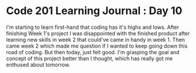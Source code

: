 <h1> Code 201 Learning Journal : Day 10</h1>

<p> I'm starting to learn first-hand that coding has it's highs and lows. After finishing Week 1's project I was disappointed with the finished product after learning new skills in week 2 that could've came in handy in week 1. Then came week 2 which made me question if I wanted to keep going down this road of coding. But then today, just felt good. I'm grasping the goal and concept of this project better than I thought, which has really got me enthused about tomorrow. </p>
